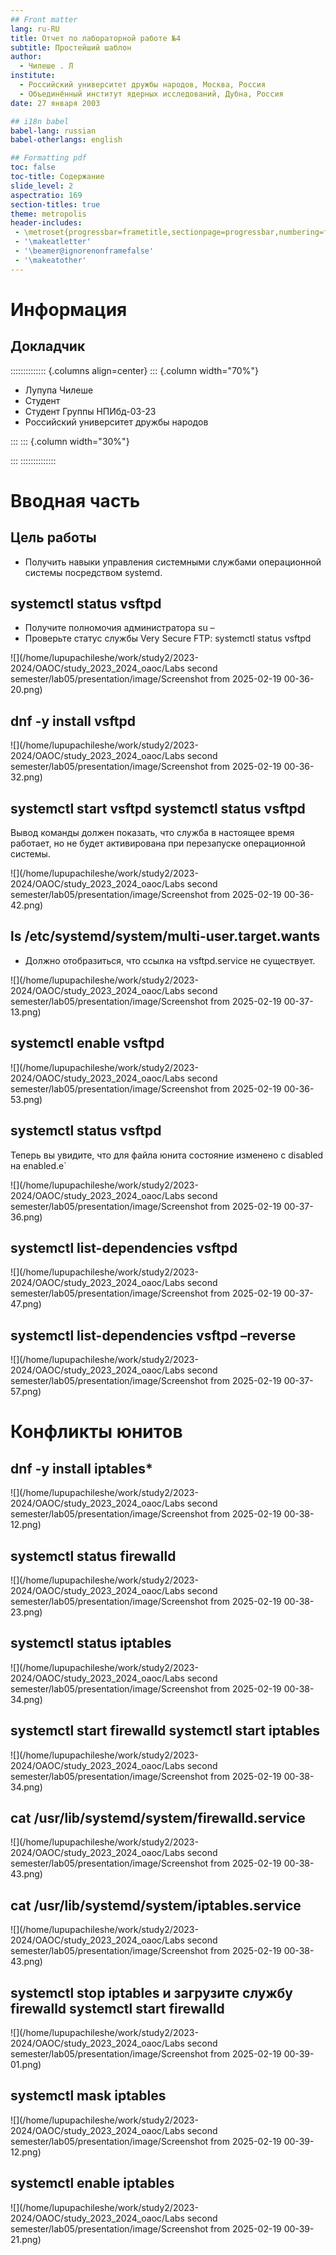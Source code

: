 ```yaml
---
## Front matter
lang: ru-RU
title: Отчет по лабораторной работе №4
subtitle: Простейший шаблон
author:
  - Чилеше . Л
institute:
  - Российский университет дружбы народов, Москва, Россия
  - Объединённый институт ядерных исследований, Дубна, Россия
date: 27 января 2003

## i18n babel
babel-lang: russian
babel-otherlangs: english

## Formatting pdf
toc: false
toc-title: Содержание
slide_level: 2
aspectratio: 169
section-titles: true
theme: metropolis
header-includes:
 - \metroset{progressbar=frametitle,sectionpage=progressbar,numbering=fraction}
 - '\makeatletter'
 - '\beamer@ignorenonframefalse'
 - '\makeatother'
---
```


# Информация

## Докладчик

:::::::::::::: {.columns align=center}
::: {.column width="70%"}

  * Лупупа Чилеше
  * Студент
  * Студент Группы НПИбд-03-23
  * Российский университет дружбы народов

:::
::: {.column width="30%"}



:::
::::::::::::::

# Вводная часть

## Цель работы

- Получить навыки управления системными службами операционной системы
посредством systemd.

## systemctl status vsftpd

- Получите полномочия администратора
  su –
- Проверьте статус службы Very Secure FTP:
  systemctl status vsftpd

![](/home/lupupachileshe/work/study2/2023-2024/OAOC/study_2023_2024_oaoc/Labs second semester/lab05/presentation/image/Screenshot from 2025-02-19 00-36-20.png)

## dnf -y install vsftpd

![](/home/lupupachileshe/work/study2/2023-2024/OAOC/study_2023_2024_oaoc/Labs second semester/lab05/presentation/image/Screenshot from 2025-02-19 00-36-32.png)

## systemctl start vsftpd systemctl status vsftpd

Вывод команды должен показать, что служба в настоящее время работает, но не
будет активирована при перезапуске операционной системы.

![](/home/lupupachileshe/work/study2/2023-2024/OAOC/study_2023_2024_oaoc/Labs second semester/lab05/presentation/image/Screenshot from 2025-02-19 00-36-42.png)

## ls /etc/systemd/system/multi-user.target.wants

- Должно отобразиться, что ссылка на vsftpd.service не существует.

![](/home/lupupachileshe/work/study2/2023-2024/OAOC/study_2023_2024_oaoc/Labs second semester/lab05/presentation/image/Screenshot from 2025-02-19 00-37-13.png)

## systemctl enable vsftpd

![](/home/lupupachileshe/work/study2/2023-2024/OAOC/study_2023_2024_oaoc/Labs second semester/lab05/presentation/image/Screenshot from 2025-02-19 00-36-53.png)

## systemctl status vsftpd

Теперь вы увидите, что для файла юнита состояние изменено с disabled на enabled.e`

![](/home/lupupachileshe/work/study2/2023-2024/OAOC/study_2023_2024_oaoc/Labs second semester/lab05/presentation/image/Screenshot from 2025-02-19 00-37-36.png)

## systemctl list-dependencies vsftpd

![](/home/lupupachileshe/work/study2/2023-2024/OAOC/study_2023_2024_oaoc/Labs second semester/lab05/presentation/image/Screenshot from 2025-02-19 00-37-47.png)

## systemctl list-dependencies vsftpd –reverse

![](/home/lupupachileshe/work/study2/2023-2024/OAOC/study_2023_2024_oaoc/Labs second semester/lab05/presentation/image/Screenshot from 2025-02-19 00-37-57.png)

# Конфликты юнитов


## dnf -y install iptables\*

![](/home/lupupachileshe/work/study2/2023-2024/OAOC/study_2023_2024_oaoc/Labs second semester/lab05/presentation/image/Screenshot from 2025-02-19 00-38-12.png)

## systemctl status firewalld

![](/home/lupupachileshe/work/study2/2023-2024/OAOC/study_2023_2024_oaoc/Labs second semester/lab05/presentation/image/Screenshot from 2025-02-19 00-38-23.png)

## systemctl status iptables

![](/home/lupupachileshe/work/study2/2023-2024/OAOC/study_2023_2024_oaoc/Labs second semester/lab05/presentation/image/Screenshot from 2025-02-19 00-38-34.png)

## systemctl start firewalld systemctl start iptables

![](/home/lupupachileshe/work/study2/2023-2024/OAOC/study_2023_2024_oaoc/Labs second semester/lab05/presentation/image/Screenshot from 2025-02-19 00-38-34.png)

## cat /usr/lib/systemd/system/firewalld.service


![](/home/lupupachileshe/work/study2/2023-2024/OAOC/study_2023_2024_oaoc/Labs second semester/lab05/presentation/image/Screenshot from 2025-02-19 00-38-43.png)

## cat /usr/lib/systemd/system/iptables.service

![](/home/lupupachileshe/work/study2/2023-2024/OAOC/study_2023_2024_oaoc/Labs second semester/lab05/presentation/image/Screenshot from 2025-02-19 00-38-43.png)

## systemctl stop iptables и загрузите службу firewalld systemctl start firewalld

![](/home/lupupachileshe/work/study2/2023-2024/OAOC/study_2023_2024_oaoc/Labs second semester/lab05/presentation/image/Screenshot from 2025-02-19 00-39-01.png)

## systemctl mask iptables

![](/home/lupupachileshe/work/study2/2023-2024/OAOC/study_2023_2024_oaoc/Labs second semester/lab05/presentation/image/Screenshot from 2025-02-19 00-39-12.png)

## systemctl enable iptables

![](/home/lupupachileshe/work/study2/2023-2024/OAOC/study_2023_2024_oaoc/Labs second semester/lab05/presentation/image/Screenshot from 2025-02-19 00-39-21.png)


